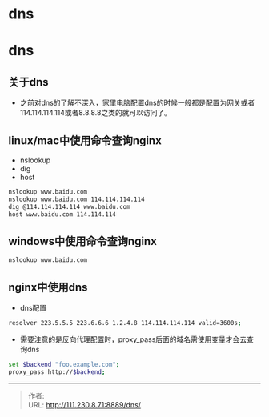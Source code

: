 # dns


<!--more-->
# dns
## 关于dns
- 之前对dns的了解不深入，家里电脑配置dns的时候一般都是配置为网关或者114.114.114.114或者8.8.8.8之类的就可以访问了。

## linux/mac中使用命令查询nginx
- nslookup
- dig
- host
```bash
nslookup www.baidu.com
nslookup www.baidu.com 114.114.114.114
dig @114.114.114.114 www.baidu.com
host www.baidu.com 114.114.114
```

## windows中使用命令查询nginx
```bash
nslookup www.baidu.com
```
## nginx中使用dns
- dns配置
```bash
resolver 223.5.5.5 223.6.6.6 1.2.4.8 114.114.114.114 valid=3600s;
```

- 需要注意的是反向代理配置时，proxy_pass后面的域名需使用变量才会去查询dns
```bash
set $backend "foo.example.com";
proxy_pass http://$backend;
```


---

> 作者:   
> URL: http://111.230.8.71:8889/dns/  

